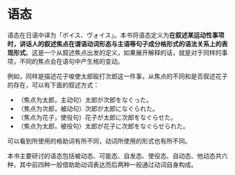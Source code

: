 # 语态

语态在日语中译为「ボイス、ヴォイス」。本书将语态定义为**在叙述某运动性事项时，讲话人的叙述焦点在谓语动词形态与主语等句子成分格形式的语法关系上的表现形式**。这是一个从叙述焦点出发的定义，如果展开解释的话，就是对于同样的事项，不同的焦点会在语句中产生格的变动。

例如，同样是描述花子唆使太郎殴打次郎这一件事，从焦点的不同和是否叙述花子的存在，可以有下面的叙述方式：

- （焦点为太郎，主动句）太郎が次郎をなぐった。
- （焦点为次郎，被动句）次郎が太郎になぐられた。
- （焦点为花子，使役句）花子が太郎に次郎をなぐらせた。
- （焦点为太郎，被役句）太郎が花子に次郎をなぐらせられた。

可以看到所使用的格助词有所不同，动词所使用的形式也有所不同。

本书主要研讨的语态包括被动态、可能态、自发态、使役态、自动态、他动态共六种，其中前四种一般借助助动词表达而后两种一般通过动词自身构成。